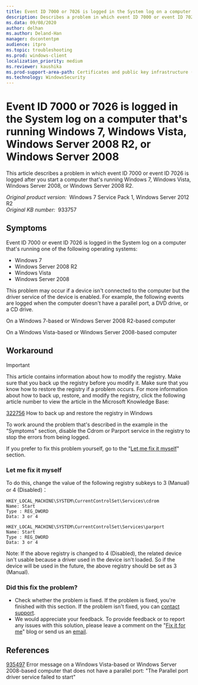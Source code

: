 ```yaml
---
title: Event ID 7000 or 7026 is logged in the System log on a computer running Windows 7, Windows Vista, Windows Server 2008 R2, or Windows Server 2008
description: Describes a problem in which event ID 7000 or event ID 7026 may be logged after you start a computer that's running Windows 7, Windows Vista, Windows Server 2008, or Windows Server 2008 R2.
ms.data: 09/08/2020
author: delhan
ms.author: Deland-Han
manager: dscontentpm
audience: itpro
ms.topic: troubleshooting
ms.prod: windows-client
localization_priority: medium
ms.reviewer: kaushika
ms.prod-support-area-path: Certificates and public key infrastructure (PKI)
ms.technology: WindowsSecurity
---
```

# Event ID 7000 or 7026 is logged in the System log on a computer that's running Windows 7, Windows Vista, Windows Server 2008 R2, or Windows Server 2008

This article describes a problem in which event ID 7000 or event ID 7026 is logged after you start a computer that's running Windows 7, Windows Vista, Windows Server 2008, or Windows Server 2008 R2.

_Original product version:_ &nbsp;Windows 7 Service Pack 1, Windows Server 2012 R2  
_Original KB number:_ &nbsp;933757

## Symptoms

Event ID 7000 or event ID 7026 is logged in the System log on a computer that's running one of the following operating systems:

- Windows 7
- Windows Server 2008 R2
- Windows Vista
- Windows Server 2008

This problem may occur if a device isn't connected to the computer but the driver service of the device is enabled. For example, the following events are logged when the computer doesn't have a parallel port, a DVD drive, or a CD drive.

On a Windows 7-based or Windows Server 2008 R2-based computer

On a Windows Vista-based or Windows Server 2008-based computer

## Workaround

> [!IMPORTANT]
> This article contains information about how to modify the registry. Make sure that you back up the registry before you modify it. Make sure that you know how to restore the registry if a problem occurs. For more information about how to back up, restore, and modify the registry, click the following article number to view the article in the Microsoft Knowledge Base:

[322756](https://support.microsoft.com/help/322756) How to back up and restore the registry in Windows

To work around the problem that's described in the example in the "Symptoms" section, disable the Cdrom or Parport service in the registry to stop the errors from being logged.

If you prefer to fix this problem yourself, go to the "[Let me fix it myself](#let-me-fix-it-myself)" section.

### Let me fix it myself

To do this, change the value of the following registry subkeys to 3 (Manual) or 4 (Disabled)：

```console
HKEY_LOCAL_MACHINE\SYSTEM\CurrentControlSet\Services\cdrom
Name: Start
Type : REG_DWORD
Data: 3 or 4
```

```console
HKEY_LOCAL_MACHINE\SYSTEM\CurrentControlSet\Services\parport
Name: Start
Type : REG_DWORD
Data: 3 or 4
```

Note: If the above registry is changed to 4 (Disabled), the related device isn't usable because a driver used in the device isn't loaded. So if the device will be used in the future, the above registry should be set as 3 (Manual).

### Did this fix the problem?

- Check whether the problem is fixed. If the problem is fixed, you're finished with this section. If the problem isn't fixed, you can [contact support](https://support.microsoft.com/contactus/).
- We would appreciate your feedback. To provide feedback or to report any issues with this solution, please leave a comment on the "[Fix it for me](https://blogs.technet.com/fixit4me/)" blog or send us an [email](mailto:fixit4me@microsoft.com?subject=kb).

## References

[935497](https://support.microsoft.com/help/935497) Error message on a Windows Vista-based or Windows Server 2008-based computer that does not have a parallel port: "The Parallel port driver service failed to start"
